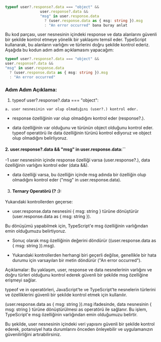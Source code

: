 ```ts
typeof user?.response?.data === "object" &&
                user.response?.data &&
                "msg" in user.response.data
                  ? (user.response.data as { msg: string }).msg
                  : "An error occurred" bana buray anlat
```
Bu kod parçası, user nesnesinin içindeki response ve data alanlarını güvenli bir şekilde kontrol etmeye yönelik bir yaklaşımı temsil eder. TypeScript kullanarak, bu alanların varlığını ve türlerini doğru şekilde kontrol ederiz. Aşağıda bu kodun adım adım açıklamasını yapacağım:

```ts
typeof user?.response?.data === "object" &&
user.response?.data &&
"msg" in user.response.data
  ? (user.response.data as { msg: string }).msg
  : "An error occurred"

```

### Adım Adım Açıklama:
1. typeof user?.response?.data === "object":

``a. user nesnesinin var olup olmadığını (user?.) kontrol eder.``

- response özelliğinin var olup olmadığını kontrol eder (response?.).

- data özelliğinin var olduğunu ve türünün object olduğunu kontrol eder. typeof operatörü ile data özelliğinin türünü kontrol ediyoruz ve object olup olmadığını belirliyoruz.

#### 2.  user.response?.data && "msg" in user.response.data:``

-1 user nesnesinin içinde response özelliği varsa (user.response?.), data özelliğinin varlığını kontrol eder (data &&).

- data özelliği varsa, bu özelliğin içinde msg adında bir özelliğin olup olmadığını kontrol eder ("msg" in user.response.data).
3. #### Ternary Operatörü (? :):

Yukarıdaki kontrollerden geçerse:

- user.response.data nesnesini { msg: string } türüne dönüştürür (user.response.data as { msg: string }).

Bu dönüşümü yapabilmek için, TypeScript'e msg özelliğinin varlığından emin olduğumuzu belirtiyoruz.

- Sonuç olarak msg özelliğinin değerini döndürür ((user.response.data as { msg: string }).msg).

- Yukarıdaki kontrollerden herhangi biri geçerli değilse, genellikle bir hata durumu için varsayılan bir metin döndürür ("An error occurred").


Açıklamalar:
Bu yaklaşım, user, response ve data nesnelerinin varlığını ve doğru türleri olduğunu kontrol ederek güvenli bir şekilde msg özelliğine erişmeyi sağlar.

typeof ve in operatörleri, JavaScript'te ve TypeScript'te nesnelerin türlerini ve özelliklerini güvenli bir şekilde kontrol etmek için kullanılır.

(user.response.data as { msg: string }).msg ifadesinde, data nesnesinin { msg: string } türüne dönüştürülmesi as operatörü ile sağlanır. Bu işlem, TypeScript'e msg özelliğinin varlığından emin olduğumuzu belirtir.

Bu şekilde, user nesnesinin içindeki veri yapısını güvenli bir şekilde kontrol ederek, potansiyel hata durumlarını önceden önleyebilir ve uygulamanızın güvenilirliğini artırabilirsiniz.